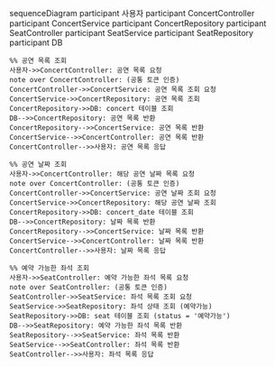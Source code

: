 sequenceDiagram
participant 사용자
participant ConcertController
participant ConcertService
participant ConcertRepository
participant SeatController
participant SeatService
participant SeatRepository
participant DB
 
    %% 공연 목록 조회
    사용자->>ConcertController: 공연 목록 요청
    note over ConcertController: (공통 토큰 인증)
    ConcertController->>ConcertService: 공연 목록 조회 요청
    ConcertService->>ConcertRepository: 공연 목록 조회
    ConcertRepository->>DB: concert 테이블 조회
    DB-->>ConcertRepository: 공연 목록 반환
    ConcertRepository-->>ConcertService: 공연 목록 반환
    ConcertService-->>ConcertController: 공연 목록 반환
    ConcertController-->>사용자: 공연 목록 응답

    %% 공연 날짜 조회
    사용자->>ConcertController: 해당 공연 날짜 목록 요청
    note over ConcertController: (공통 토큰 인증)
    ConcertController->>ConcertService: 공연 날짜 조회 요청
    ConcertService->>ConcertRepository: 해당 공연 날짜 조회
    ConcertRepository->>DB: concert_date 테이블 조회
    DB-->>ConcertRepository: 날짜 목록 반환
    ConcertRepository-->>ConcertService: 날짜 목록 반환
    ConcertService-->>ConcertController: 날짜 목록 반환
    ConcertController-->>사용자: 날짜 목록 응답

    %% 예약 가능한 좌석 조회
    사용자->>SeatController: 예약 가능한 좌석 목록 요청 
    note over SeatController: (공통 토큰 인증)
    SeatController->>SeatService: 좌석 목록 조회 요청
    SeatService->>SeatRepository: 좌석 상태 조회 (예약가능)
    SeatRepository->>DB: seat 테이블 조회 (status = '예약가능')
    DB-->>SeatRepository: 예약 가능한 좌석 목록 반환
    SeatRepository-->>SeatService: 좌석 목록 반환
    SeatService-->>SeatController: 좌석 목록 반환
    SeatController-->>사용자: 좌석 목록 응답